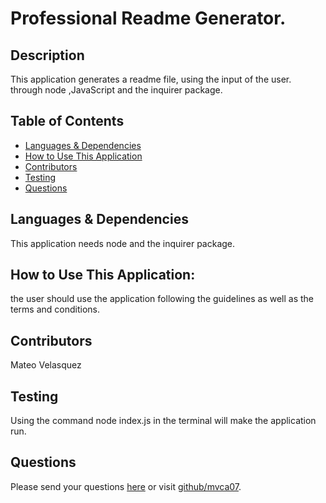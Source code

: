 
  
  # Professional Readme Generator.
  
  ## Description
  This application generates a readme file, using the input of the user. through node ,JavaScript and the inquirer package.
  
  ## Table of Contents
  * [Languages & Dependencies](#languagesanddependencies)
  * [How to Use This Application](#HowtoUseThisApplication)
  * [Contributors](#contributors)
  * [Testing](#testing)
  * [Questions](#questions)
  
  
  ## Languages & Dependencies
   This application needs node and the inquirer package.
  
  ## How to Use This Application:
  the user should use the application following the guidelines as well as the terms and conditions.  
  
  ## Contributors
  Mateo Velasquez
  
  ## Testing
   Using the command node index.js in the terminal will make the application run.
  
  ## Questions
  Please send your questions [here](mailto:mvca07@gmail.com?subject=[GitHub]%20Dev%20Connect) or visit [github/mvca07](https://github.com/mvca07).
  